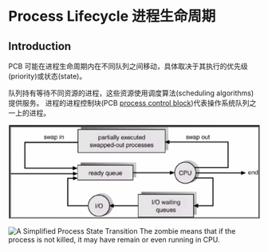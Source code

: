 # Process Lifecycle 进程生命周期

## Introduction

PCB 可能在进程生命周期内在不同队列之间移动，具体取决于其执行的优先级(priority)或状态(state)。

队列持有等待不同资源的进程，这些资源使用调度算法(scheduling algorithms)提供服务。
进程的进程控制块(PCB [process control block](process%20control%20block.md))代表操作系统队列之一上的进程。

![进程生命周期](Process%20Lifecycle.assets/image-20220223200244243.png)

![A Simplified Process State Transition](Pasted%20image%2020220302142156.png)
The zombie means that if the process is not killed, it may have remain or even running in CPU.

